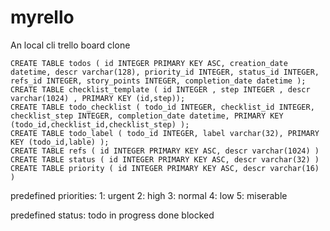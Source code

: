 # myrello

An local cli trello board clone

```
CREATE TABLE todos ( id INTEGER PRIMARY KEY ASC, creation_date datetime, descr varchar(128), priority_id INTEGER, status_id INTEGER, refs_id INTEGER, story_points INTEGER, completion_date datetime );
CREATE TABLE checklist_template ( id INTEGER , step INTEGER , descr varchar(1024) , PRIMARY KEY (id,step));
CREATE TABLE todo_checklist ( todo_id INTEGER, checklist_id INTEGER, checklist_step INTEGER, completion_date datetime, PRIMARY KEY (todo_id,checklist_id,checklist_step) );
CREATE TABLE todo_label ( todo_id INTEGER, label varchar(32), PRIMARY KEY (todo_id,lable) );
CREATE TABLE refs ( id INTEGER PRIMARY KEY ASC, descr varchar(1024) )
CREATE TABLE status ( id INTEGER PRIMARY KEY ASC, descr varchar(32) )
CREATE TABLE priority ( id INTEGER PRIMARY KEY ASC, descr varchar(16) )
```

predefined priorities:
1: urgent
2: high
3: normal
4: low
5: miserable

predefined status:
todo
in progress
done
blocked
